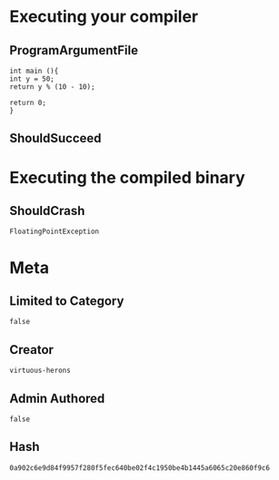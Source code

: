 # Executing your compiler

## ProgramArgumentFile

```
int main (){
int y = 50;
return y % (10 - 10);

return 0;
}
```

## ShouldSucceed

# Executing the compiled binary

## ShouldCrash

```
FloatingPointException
```

# Meta

## Limited to Category

```
false
```

## Creator

```
virtuous-herons
```

## Admin Authored

```
false
```

## Hash

```
0a902c6e9d84f9957f280f5fec640be02f4c1950be4b1445a6065c20e860f9c6
```
